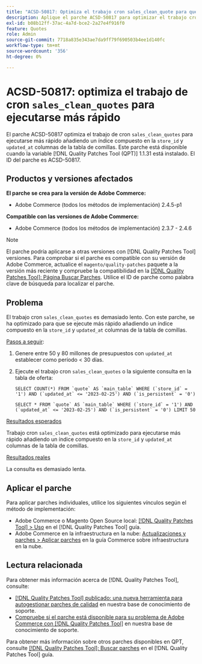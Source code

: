 ```yaml
---
title: "ACSD-50817: Optimiza el trabajo cron sales_clean_quote para que se ejecute más rápido"
description: Aplique el parche ACSD-50817 para optimizar el trabajo cron "sales_clean_quote" para que se ejecute más rápido añadiendo un índice compuesto en las columnas "store_id" y "updated_at" en la tabla de ofertas.
exl-id: b08b12ff-37ac-4a7d-bce2-2a27e4f916f0
feature: Quotes
role: Admin
source-git-commit: 7718a835e343ae7da9ff79f690503b4ee1d140fc
workflow-type: tm+mt
source-wordcount: '356'
ht-degree: 0%

---
```


# ACSD-50817: optimiza el trabajo de cron `sales_clean_quotes` para ejecutarse más rápido

El parche ACSD-50817 optimiza el trabajo de cron `sales_clean_quotes` para ejecutarse más rápido añadiendo un índice compuesto en la `store_id` y `updated_at` columnas de la tabla de comillas. Este parche está disponible cuando la variable [!DNL Quality Patches Tool (QPT)] 1.1.31 está instalado. El ID del parche es ACSD-50817.

## Productos y versiones afectados

**El parche se crea para la versión de Adobe Commerce:**

* Adobe Commerce (todos los métodos de implementación) 2.4.5-p1

**Compatible con las versiones de Adobe Commerce:**

* Adobe Commerce (todos los métodos de implementación) 2.3.7 - 2.4.6

>[!NOTE]
>
>El parche podría aplicarse a otras versiones con [!DNL Quality Patches Tool] versiones. Para comprobar si el parche es compatible con su versión de Adobe Commerce, actualice el `magento/quality-patches` paquete a la versión más reciente y compruebe la compatibilidad en la [[!DNL Quality Patches Tool]: Página Buscar Parches](https://experienceleague.adobe.com/tools/commerce-quality-patches/index.html). Utilice el ID de parche como palabra clave de búsqueda para localizar el parche.

## Problema

El trabajo cron `sales_clean_quotes` es demasiado lento. Con este parche, se ha optimizado para que se ejecute más rápido añadiendo un índice compuesto en la `store_id` y `updated_at` columnas de la tabla de comillas.

<u>Pasos a seguir</u>:

1. Genere entre 50 y 80 millones de presupuestos con `updated_at` establecer como período &lt; 30 días.
1. Ejecute el trabajo cron `sales_clean_quotes` o la siguiente consulta en la tabla de oferta:

   ```cron
   SELECT COUNT(*) FROM `quote` AS `main_table` WHERE (`store_id` = '1') AND (`updated_at` <= '2023-02-25') AND (`is_persistent` = '0')
   
   SELECT * FROM `quote` AS `main_table` WHERE (`store_id` = '1') AND (`updated_at` <= '2023-02-25') AND (`is_persistent` = '0') LIMIT 50
   ```

<u>Resultados esperados</u>

Trabajo cron `sales_clean_quotes` está optimizado para ejecutarse más rápido añadiendo un índice compuesto en la `store_id` y `updated_at` columnas de la tabla de comillas.

<u>Resultados reales</u>

La consulta es demasiado lenta.

## Aplicar el parche

Para aplicar parches individuales, utilice los siguientes vínculos según el método de implementación:

* Adobe Commerce o Magento Open Source local: [[!DNL Quality Patches Tool] > Uso](https://experienceleague.adobe.com/docs/commerce-operations/tools/quality-patches-tool/usage.html) en el [!DNL Quality Patches Tool] guía.
* Adobe Commerce en la infraestructura en la nube: [Actualizaciones y parches > Aplicar parches](https://experienceleague.adobe.com/docs/commerce-cloud-service/user-guide/develop/upgrade/apply-patches.html) en la guía Commerce sobre infraestructura en la nube.

## Lectura relacionada

Para obtener más información acerca de [!DNL Quality Patches Tool], consulte:

* [[!DNL Quality Patches Tool] publicado: una nueva herramienta para autogestionar parches de calidad](/help/announcements/adobe-commerce-announcements/magento-quality-patches-released-new-tool-to-self-serve-quality-patches.md) en nuestra base de conocimiento de soporte.
* [Compruebe si el parche está disponible para su problema de Adobe Commerce con [!DNL Quality Patches Tool]](/help/support-tools/patches-available-in-qpt-tool/check-patch-for-magento-issue-with-magento-quality-patches.md) en nuestra base de conocimiento de soporte.

Para obtener más información sobre otros parches disponibles en QPT, consulte [[!DNL Quality Patches Tool]: Buscar parches](https://experienceleague.adobe.com/tools/commerce-quality-patches/index.html) en el [!DNL Quality Patches Tool] guía.
